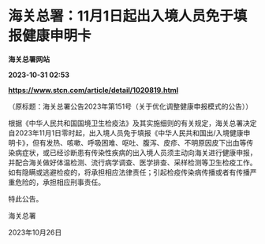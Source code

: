 # 海关总署：11月1日起出入境人员免于填报健康申明卡
**海关总署网站**

**2023-10-31 02:53**

**https://www.stcn.com/article/detail/1020819.html**

（原标题：海关总署公告2023年第151号（关于优化调整健康申报模式的公告））

根据《中华人民共和国国境卫生检疫法》及其实施细则的有关规定，海关总署决定自2023年11月1日零时起，出入境人员免于填报《中华人民共和国出/入境健康申明卡》，但有发热、咳嗽、呼吸困难、呕吐、腹泻、皮疹、不明原因皮下出血等传染病症状，或已经诊断患有传染性疾病的出入境人员须主动向海关进行健康申报，并配合海关做好体温检测、流行病学调查、医学排查、采样检测等卫生检疫工作。如有隐瞒或逃避检疫的，将承担相应法律责任；引起检疫传染病传播或者有传播严重危险的，承担相应刑事责任。

特此公告。

海关总署

2023年10月26日